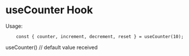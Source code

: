 # useCounter Hook

Usage:
```
    const { counter, increment, decrement, reset } = useCounter(10);
```

useCounter() // default value received